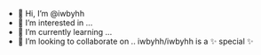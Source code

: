 - 👋 Hi, I’m @iwbyhh
- 👀 I’m interested in ...
- 🌱 I’m currently learning ...
- 💞️ I’m looking to collaborate on ..
iwbyhh/iwbyhh is a ✨ special ✨
